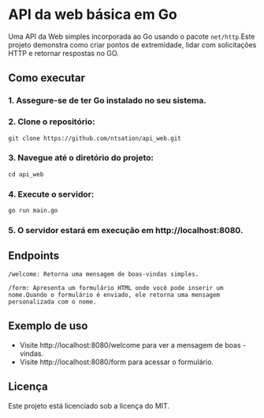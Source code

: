 # API da web básica em Go
Uma API da Web simples incorporada ao Go usando o pacote `net/http`.Este projeto demonstra como criar pontos de extremidade, lidar com solicitações HTTP e retornar respostas no GO.

## Como executar

### 1. Assegure-se de ter Go instalado no seu sistema.

### 2. Clone o repositório:

```
git clone https://github.com/ntsation/api_web.git
```

### 3. Navegue até o diretório do projeto:
```
cd api_web
```

### 4. Execute o servidor:
```
go run main.go
```

### 5. O servidor estará em execução em http://localhost:8080.

## Endpoints
```
/welcome: Retorna uma mensagem de boas-vindas simples.
```

```
/form: Apresenta um formulário HTML onde você pode inserir um nome.Quando o formulário é enviado, ele retorna uma mensagem personalizada com o nome.
```

## Exemplo de uso
- Visite http://localhost:8080/welcome para ver a mensagem de boas -vindas.
- Visite http://localhost:8080/form para acessar o formulário.

## Licença
Este projeto está licenciado sob a licença do MIT.